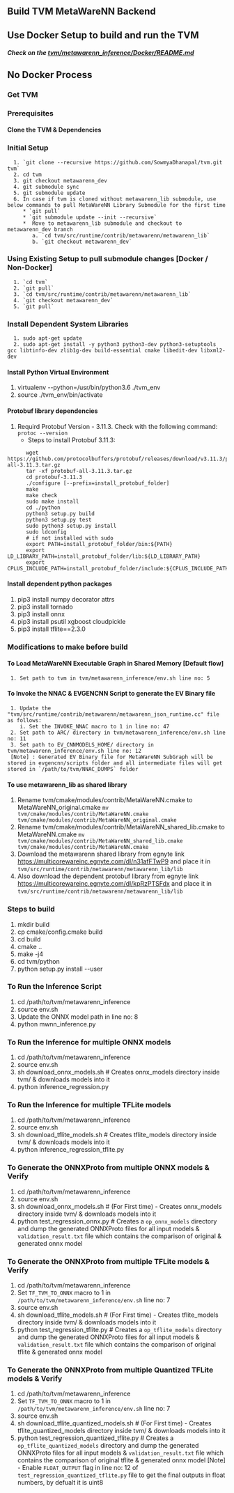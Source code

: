 ## Build TVM MetaWareNN Backend

## Use Docker Setup to build and run the TVM
##### Check on the [tvm/metawarenn_inference/Docker/README.md](https://github.com/SowmyaDhanapal/tvm/tree/metawarenn_dev/metawarenn_inference/Docker/README.md)

## No Docker Process
### Get TVM

### Prerequisites
#### Clone the TVM & Dependencies
   ### Initial Setup
      1. `git clone --recursive https://github.com/SowmyaDhanapal/tvm.git tvm`
      2. cd tvm
      3. git checkout metawarenn_dev
      4. git submodule sync
      5. git submodule update
      6. In case if tvm is cloned without metawarenn_lib submodule, use below commands to pull MetaWareNN Library Submodule for the first time
         * `git pull`
         * `git submodule update --init --recursive`
         *  Move to metawarenn_lib submodule and checkout to metawarenn_dev branch
            a. `cd tvm/src/runtime/contrib/metawarenn/metawarenn_lib`
            b. `git checkout metawarenn_dev`
   ### Using Existing Setup to pull submodule changes [Docker / Non-Docker]
      1. `cd tvm`
      2. `git pull`
      3. `cd tvm/src/runtime/contrib/metawarenn/metawarenn_lib`
      4. `git checkout metawarenn_dev`
      5. `git pull`
   ### Install Dependent System Libraries
      1. sudo apt-get update
      2. sudo apt-get install -y python3 python3-dev python3-setuptools gcc libtinfo-dev zlib1g-dev build-essential cmake libedit-dev libxml2-dev
#### Install Python Virtual Environment
   1. virtualenv --python=/usr/bin/python3.6 ./tvm_env
   2. source ./tvm_env/bin/activate

#### Protobuf library dependencies
   1. Requird Protobuf Version - 3.11.3. Check with the following command:
      `protoc --version`
      + Steps to install Protobuf 3.11.3:
```
      wget https://github.com/protocolbuffers/protobuf/releases/download/v3.11.3/protobuf-all-3.11.3.tar.gz
      tar -xf protobuf-all-3.11.3.tar.gz
      cd protobuf-3.11.3
      ./configure [--prefix=install_protobuf_folder]
      make
      make check
      sudo make install
      cd ./python
      python3 setup.py build
      python3 setup.py test
      sudo python3 setup.py install
      sudo ldconfig
      # if not installed with sudo
      export PATH=install_protobuf_folder/bin:${PATH}
      export LD_LIBRARY_PATH=install_protobuf_folder/lib:${LD_LIBRARY_PATH}
      export CPLUS_INCLUDE_PATH=install_protobuf_folder/include:${CPLUS_INCLUDE_PATH}
```

#### Install dependent python packages
   1. pip3 install numpy decorator attrs
   2. pip3 install tornado
   3. pip3 install onnx
   4. pip3 install psutil xgboost cloudpickle
   5. pip3 install tflite==2.3.0

### Modifications to make before build
#### To Load MetaWareNN Executable Graph in Shared Memory [Default flow]
  ```
   1. Set path to tvm in tvm/metawarenn_inference/env.sh line no: 5
  ```
#### To Invoke the NNAC & EVGENCNN Script to generate the EV Binary file
  ```
   1. Update the "tvm/src/runtime/contrib/metawarenn/metawarenn_json_runtime.cc" file as follows:
      i. Set the INVOKE_NNAC macro to 1 in line no: 47
   2. Set path to ARC/ directory in tvm/metawarenn_inference/env.sh line no: 11
   3. Set path to EV_CNNMODELS_HOME/ directory in tvm/metawarenn_inference/env.sh line no: 12
   [Note] : Generated EV Binary file for MetaWareNN SubGraph will be stored in evgencnn/scripts folder and all intermediate files will get stored in `/path/to/tvm/NNAC_DUMPS` folder
  ```
#### To use metawarenn_lib as shared library
   1. Rename tvm/cmake/modules/contrib/MetaWareNN.cmake to MetaWareNN_original.cmake
      `mv tvm/cmake/modules/contrib/MetaWareNN.cmake tvm/cmake/modules/contrib/MetaWareNN_original.cmake`
   2. Rename tvm/cmake/modules/contrib/MetaWareNN_shared_lib.cmake to MetaWareNN.cmake
      `mv tvm/cmake/modules/contrib/MetaWareNN_shared_lib.cmake tvm/cmake/modules/contrib/MetaWareNN.cmake`
   3. Download the metawarenn shared library from egnyte link https://multicorewareinc.egnyte.com/dl/n31afFTwP9 and place it in `tvm/src/runtime/contrib/metawarenn/metawarenn_lib/lib`
   4. Also download the dependent protobuf library from egnyte link https://multicorewareinc.egnyte.com/dl/kpRzPTSFdx and place it in `tvm/src/runtime/contrib/metawarenn/metawarenn_lib/lib`

### Steps to build
   1. mkdir build
   2. cp cmake/config.cmake build
   3. cd build
   4. cmake ..
   5. make -j4
   6. cd tvm/python
   7. python setup.py install --user

### To Run the Inference Script 
   1. cd /path/to/tvm/metawarenn_inference
   2. source env.sh
   3. Update the ONNX model path in line no: 8
   4. python mwnn_inference.py

### To Run the Inference for multiple ONNX models
   1. cd /path/to/tvm/metawarenn_inference
   2. source env.sh
   3. sh download_onnx_models.sh # Creates onnx_models directory inside tvm/ & downloads models into it
   4. python inference_regression.py

### To Run the Inference for multiple TFLite models
   1. cd /path/to/tvm/metawarenn_inference
   2. source env.sh
   3. sh download_tflite_models.sh # Creates tflite_models directory inside tvm/ & downloads models into it
   4. python inference_regression_tflite.py

### To Generate the ONNXProto from multiple ONNX models & Verify
   1. cd /path/to/tvm/metawarenn_inference
   2. source env.sh
   3. sh download_onnx_models.sh # (For First time) - Creates onnx_models directory inside tvm/ & downloads models into it
   4. python test_regression_onnx.py # Creates a `op_onnx_models` directory and dump the generated ONNXProto files for all input models & `validation_result.txt` file which contains the comparison of original & generated onnx model

### To Generate the ONNXProto from multiple TFLite models & Verify
   1. cd /path/to/tvm/metawarenn_inference
   2. Set `TF_TVM_TO_ONNX` macro to 1 in `/path/to/tvm/metawarenn_inference/env.sh` line no: 7
   3. source env.sh
   4. sh download_tflite_models.sh # (For First time) - Creates tflite_models directory inside tvm/ & downloads models into it
   5. python test_regression_tflite.py # Creates a `op_tflite_models` directory and dump the generated ONNXProto files for all input models & `validation_result.txt` file which contains the comparison of original tflite & generated onnx model

### To Generate the ONNXProto from multiple Quantized TFLite models & Verify
   1. cd /path/to/tvm/metawarenn_inference
   2. Set `TF_TVM_TO_ONNX` macro to 1 in `/path/to/tvm/metawarenn_inference/env.sh` line no: 7
   3. source env.sh
   4. sh download_tflite_quantized_models.sh # (For First time) - Creates tflite_quantized_models directory inside tvm/ & downloads models into it
   5. python test_regression_quantized_tflite.py # Creates a `op_tflite_quantized_models` directory and dump the generated ONNXProto files for all input models & `validation_result.txt` file which contains the comparison of original tflite & generated onnx model
[Note] - Enable `FLOAT_OUTPUT` flag in line no: 12 of `test_regression_quantized_tflite.py` file to get the final outputs in float numbers, by defualt it is uint8
